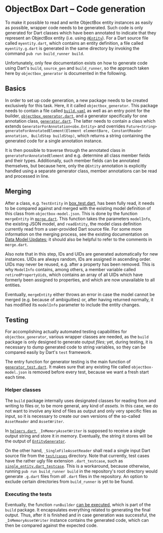 # ObjectBox Dart – Code generation

To make it possible to read and write ObjectBox entity instances as easily as possible, wrapper code needs to be generated. Such code is only generated for Dart classes which have been annotated to indicate that they represent an ObjectBox entity (i.e. using [`@Entity`](/lib/src/annotations.dart#L1)). For a Dart source file called `myentity.dart`, which contains an entity definition, a file called `myentity.g.dart` is generated in the same directory by invoking the command `pub run build_runner build`.

Unfortunately, only few documentation exists on how to generate code using Dart's `build`, `source_gen` and `build_runner`, so the approach taken here by `objectbox_generator` is documented in the following.

## Basics

In order to set up code generation, a new package needs to be created exclusively for this task. Here, it it called `objectbox_generator`. This package needs to contain a file called [`build.yaml`](/generator/build.yaml) as well as an entry point for the builder, [`objectbox_generator.dart`](/generator/lib/objectbox_generator.dart), and a generator specifically for one annotation class, [`generator.dart`](/generator/lib/src/entity_binding.dart). The latter needs to contain a class which extends `GeneratorForAnnotation<obx.Entity>` and overrides `Future<String> generateForAnnotatedElement(Element elementBare, ConstantReader annotation, BuildStep buildStep)`, which returns a string containing the generated code for a single annotation instance.

It is then possible to traverse through the annotated class in `generateForAnnotatedElement` and e.g. determine all class member fields and their types. Additionally, such member fields can be annotated themselves, but because here, only the `@Entity` annotation is explicitly handled using a separate generator class, member annotations can be read and processed in line.

## Merging

After a class, e.g. `TestEntity` in [box_test.dart](/test/box_test.dart#L6), has been fully read, it needs to be compared against and merged with the existing model definition of this class from `objectbox-model.json`. This is done by the function `mergeEntity` in [`merge.dart`](/generator/lib/src/merge.dart). This function takes the parameters `modelInfo`, the existing JSON model, and `readEntity`, the model class definition currently read from a user-provided Dart source file. For some more information on the merging process, see the existing documentation on [Data Model Updates](https://docs.objectbox.io/advanced/data-model-updates); it should also be helpful to refer to the comments in `merge.dart`.

Also note that in this step, IDs and UIDs are generated automatically for new instances. UIDs are always random, IDs are assigned in ascending order. UIDs may never be reused, e.g. after a property has been removed. This is why `ModelInfo` contains, among others, a member variable called `retiredPropertyUids`, which contains an array of all UIDs which have formerly been assigned to properties, and which are now unavailable to all entities.

Eventually, `mergeEntity` either throws an error in case the model cannot be merged (e.g. because of ambiguities) or, after having returned normally, it has modified its `modelInfo` parameter to include the entity changes.

## Testing

For accomplishing actually automated testing capabilities for `objectbox_generator`, various wrapper classes are needed, as the `build` package is only designed to generate output _files_; yet, during testing, it is necessary to dump generated code to string variables, so they can be compared easily by Dart's `test` framework.

The entry function for generator testing is the main function of [`generator_test.dart`](/generator/test/generator_test.dart). It makes sure that any existing file called `objectbox-model.json` is removed before every test, because we want a fresh start each time.

### Helper classes

The `build` package internally uses designated classes for reading from and writing to files or, to be more general, any kind of _assets_. In this case, we do not want to involve any kind of files as output and only very specific files as input, so it is necessary to create our own versions of the so-called `AssetReader` and `AssetWriter`.

In [`helpers.dart`](/generator/test/helpers.dart), `_InMemoryAssetWriter` is supposed to receive a single output string and store it in memory. Eventually, the string it stores will be the output of [`EntityGenerator`](/generator/lib/src/entity_binding.dart#L15).

On the other hand, `_SingleFileAssetReader` shall read a single input Dart source file from the [`test/cases`](/generator/test/cases) directory. Note that currently, test cases have the rather ugly file extension `.dart_testcase`, such as [`single_entity.dart_testcase`](/generator/test/cases/single_entity/single_entity.dart_testcase). This is a workaround, because otherwise, running `pub run build_runner build` in the repository's root directory would generate `.g.dart` files from _all_ `.dart` files in the repository. An option to exclude certain directories from `build_runner` is yet to be found.

### Executing the tests

Eventually, the function `runBuilder` [can be executed](/generator/test/helpers.dart#L62), which is part of the `build` package. It encapsulates everything related to generating the final output. Thus, after it is finished and in case generation was successful, the `_InMemoryAssetWriter` instance contains the generated code, which can then be compared against the expected code.
